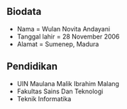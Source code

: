 ## Biodata
- Nama = Wulan Novita Andayani
- Tanggal lahir = 28 November 2006
- Alamat = Sumenep, Madura
## Pendidikan
- UIN Maulana Malik Ibrahim Malang
- Fakultas Sains Dan Teknologi
-  Teknik Informatika
